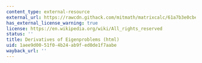 ```yaml
---
content_type: external-resource
external_url: https://rawcdn.githack.com/mitmath/matrixcalc/61a7b3e0cbebd0ccdc126fbe831d1398154e272b/symeig.jl.html
has_external_license_warning: true
license: https://en.wikipedia.org/wiki/All_rights_reserved
status: ''
title: Derivatives of Eigenproblems (html)
uid: 1aee9d00-51f0-4b24-ab9f-ed0de1f7aabe
wayback_url: ''
---
```

